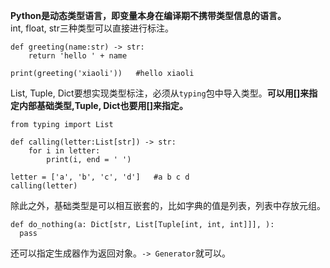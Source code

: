 **Python是动态类型语言，即变量本身在编译期不携带类型信息的语言。**  
int, float, str三种类型可以直接进行标注。  
```
def greeting(name:str) -> str:
    return 'hello ' + name

print(greeting('xiaoli'))   #hello xiaoli
```  
List, Tuple, Dict要想实现类型标注，必须从`typing`包中导入类型。**可以用[]来指定内部基础类型,Tuple, Dict也要用[]来指定。**  
```
from typing import List

def calling(letter:List[str]) -> str:
    for i in letter:
        print(i, end = ' ')

letter = ['a', 'b', 'c', 'd']   #a b c d 
calling(letter)
```  
除此之外，基础类型是可以相互嵌套的，比如字典的值是列表，列表中存放元组。  
```
def do_nothing(a: Dict[str, List[Tuple[int, int, int]]], ):
  pass
```
还可以指定生成器作为返回对象。`-> Generator`就可以。


